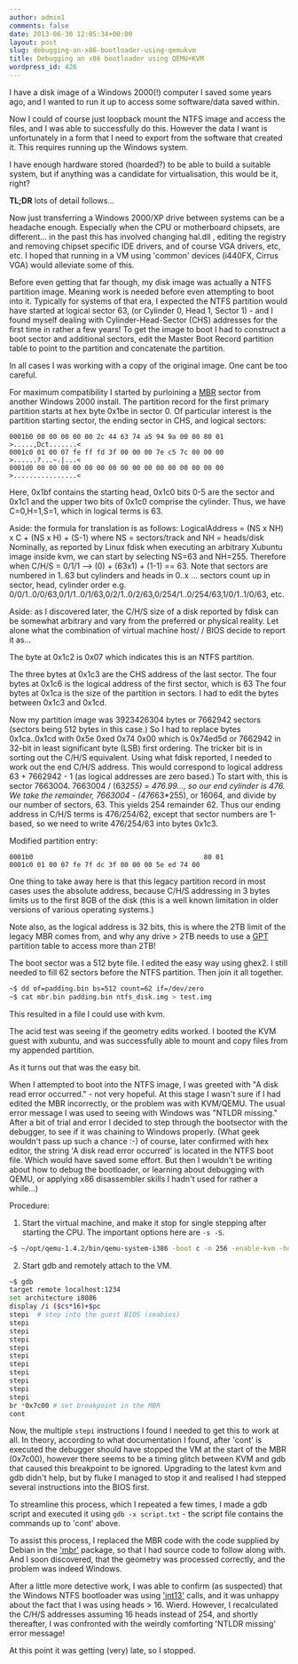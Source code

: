 ```yaml
---
author: admin1
comments: false
date: 2013-06-30 12:05:34+00:00
layout: post
slug: debugging-an-x86-bootloader-using-qemukvm
title: Debugging an x86 bootloader using QEMU+KVM
wordpress_id: 426
---
```


I have a disk image of a Windows 2000(!) computer I saved some years ago, and I wanted to run it up to access some software/data saved within.  

Now I could of course just loopback mount the NTFS image and access the files, and I was able to successfully do this.  However the data I want is unfortunately in a form that I need to export from the software that created it.  This requires running up the Windows system.

I have enough hardware stored (hoarded?) to be able to build a suitable system, but if anything was a candidate for virtualisation, this would be it, right? 

**TL;DR** lots of detail follows...

Now just transferring a Windows 2000/XP drive between systems can be a headache enough.  Especially when the CPU or motherboard chipsets, are different... in the past this has involved changing hal.dll , editing the registry and removing chipset specific IDE drivers, and of course VGA drivers, etc, etc.  I hoped that running in a VM using 'common' devices (i440FX, Cirrus VGA) would alleviate some of this.

Before even getting that far though, my disk image was actually a NTFS partition image.  Meaning work is needed before even attempting to boot into it.  Typically for systems of that era, I expected the NTFS partition would have started at logical sector 63, (or Cylinder 0, Head 1, Sector 1) - and I found myself dealing with Cylinder-Head-Sector (CHS) addresses for the first time in rather a few years!  To get the image to boot I had to construct a boot sector and additional sectors, edit the Master Boot Record partition table to point to the partition and concatenate the partition.

In all cases I was working with a copy of the original image.  One cant be too careful.

For maximum compatibility I started by purloining a [MBR](https://en.wikipedia.org/wiki/Master_boot_record) sector from another Windows 2000 install.
The partition record for the first primary partition starts at hex byte 0x1be in sector 0.  Of particular interest is the partition starting sector, the ending sector in CHS, and logical sectors:
 

    
    0001b0 00 00 00 00 00 2c 44 63 74 a5 94 9a 00 00 80 01  >.....,Dct.......<
    0001c0 01 00 07 fe ff fd 3f 00 00 00 7e c5 7c 00 00 00  >......?...~.|...<
    0001d0 00 00 00 00 00 00 00 00 00 00 00 00 00 00 00 00  >................<
    



Here, 0x1bf contains the starting head, 0x1c0 bits 0-5 are the sector and 0x1c1 and the upper two bits of 0x1c0 comprise the cylinder.  Thus, we have C=0,H=1,S=1, which in logical terms is 63.

Aside: the formula for translation is as follows:
LogicalAddress = (NS x NH) x C + (NS x H) + (S-1)  where NS = sectors/track and NH = heads/disk
Nominally, as reported by Linux fdisk when executing an arbitrary Xubuntu image inside kvm, we can start by selecting NS=63 and NH=255.  Therefore when C/H/S = 0/1/1 --> (0) + (63x1) + (1-1) == 63.  Note that sectors are numbered in 1..63 but cylinders and heads in 0..x ... sectors count up in sector, head, cylinder order e.g. 0/0/1..0/0/63,0/1/1..0/1/63,0/2/1..0/2/63,0/254/1..0/254/63,1/0/1..1/0/63, etc.

Aside: as I discovered later, the C/H/S size of a disk reported by fdisk can be somewhat arbitrary and vary from the preferred or physical reality.  Let alone what the combination of virtual machine host/ / BIOS decide to report it as...

The byte at 0x1c2 is 0x07 which indicates this is an NTFS partition.

The three bytes at 0x1c3 are the CHS address of the last sector. 
The four bytes at 0x1c6 is the logical address of the first sector, which is 63
The four bytes at 0x1ca is the size of the partition in sectors.
I had to edit the bytes between 0x1c3 and 0x1cd.

Now my partition image was 3923426304 bytes or 7662942 sectors (sectors being 512 bytes in this case.)
So I had to replace bytes 0x1ca..0x1cd with 0x5e 0xed 0x74 0x00 which is 0x74ed5d or 7662942 in 32-bit in least significant byte (LSB) first ordering.
The tricker bit is in sorting out the C/H/S equivalent.  Using what fdisk reported, I needed to work out the end C/H/S address.  This would correspond to logical address 63 + 7662942 - 1 (as logical addresses are zero based.)  To start with, this is sector 7663004.  7663004 / (63*255) = 476.99..., so our end cylinder is 476.  We take the remainder, 7663004 - (476*63*255), or 16064, and divide by our number of sectors, 63.  This yields 254 remainder 62.  Thus our ending address in C/H/S terms is 476/254/62, except that sector numbers are 1-based, so we need to write 476/254/63 into bytes 0x1c3.

Modified partition entry:
   

    
    0001b0                                           80 01
    0001c0 01 00 07 fe 7f dc 3f 00 00 00 5e ed 74 00
    



One thing to take away here is that this legacy partition record in most cases uses the absolute address, because C/H/S addressing in 3 bytes limits us to the first 8GB of the disk (this is a well known limitation in older versions of various operating systems.)

Note also, as the logical address is 32 bits, this is where the 2TB limit of the legacy MBR comes from, and why any drive > 2TB needs to use a [GPT](http://en.wikipedia.org/wiki/GUID_Partition_Table) partition table to access more than 2TB!

The boot sector was a 512 byte file.  I edited the easy way using ghex2.  I still needed to fill 62 sectors before the NTFS partition. Then join it all together.

```bash
~$ dd of=padding.bin bs=512 count=62 if=/dev/zero
~$ cat mbr.bin padding.bin ntfs_disk.img > test.img
```

This resulted in a file I could use with kvm.

The acid test was seeing if the geometry edits worked.  I booted the KVM guest with xubuntu, and was successfully able to mount and copy files from my appended partition.

As it turns out that was the easy bit.

When I attempted to boot into the NTFS image, I was greeted with "A disk read error occurred." - not very hopeful.  At this stage I wasn't sure if I had edited the MBR incorrectly, or the problem was with KVM/QEMU.  The usual error message I was used to seeing with Windows was "NTLDR missing."  After a bit of trial and error I decided to step through the bootsector with the debugger, to see if it was chaining to Windows properly.  (What geek wouldn't pass up such a chance :-)  of course, later confirmed with hex editor, the string 'A disk read error occurred' is located in the NTFS boot file.  Which would have saved some effort.  But then I wouldn't be writing about how to debug the bootloader, or learning about debugging with QEMU, or  applying x86 disassembler skills I hadn't used for rather a while...)

Procedure:



	
  1. Start the virtual machine, and make it stop for single stepping after starting the CPU. The important options here are `-s -S`.
```bash
~$ ~/opt/qemu-1.4.2/bin/qemu-system-i386 -boot c -m 256 -enable-kvm -hda disk.img -cpu 486 -no-acpi -s -S
```


	
  2. Start gdb and remotely attach to the VM.
```bash
~$ gdb
target remote localhost:1234
set architecture i8086
display /i ($cs*16)+$pc
stepi  # step into the guest BIOS (seabios)
stepi
stepi
stepi
stepi
stepi
stepi
stepi
stepi
stepi
stepi
br *0x7c00 # set breakpoint in the MBR
cont
```




Now, the multiple `stepi` instructions I found I needed to get this to work at all.  In theory, according to what documentation I found, after 'cont' is executed the debugger should have stopped the VM at the start of the MBR (0x7c00), however there seems to be a timing glitch between KVM and gdb that caused this breakpoint to be ignored.  Upgrading to the latest kvm and gdb didn't help, but by fluke I managed to stop it and realised I had stepped several instructions into the BIOS first.

To streamline this process, which I repeated a few times, I made a gdb script and executed it using `gdb -x script.txt` - the script file contains the commands up to 'cont' above.

To assist this process, I replaced the MBR code with the code supplied by Debian in the ['mbr'](http://packages.debian.org/squeeze/mbr‎) package, so that I had source code to follow along with.  And I soon discovered, that the geometry was processed correctly, and the problem was indeed Windows.

After a little more detective work, I was able to confirm (as suspected) that the Windows NTFS bootloader was using ['int13'](http://en.wikipedia.org/wiki/INT_13H) calls, and it was unhappy about the fact that I was using heads > 16.  Wierd.  However, I recalculated the C/H/S addresses assuming 16 heads instead of 254, and shortly thereafter, I was confronted with the weirdly comforting 'NTLDR missing' error message!

At this point it was getting (very) late, so I stopped.
